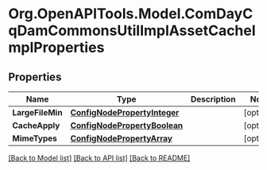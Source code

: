 # Org.OpenAPITools.Model.ComDayCqDamCommonsUtilImplAssetCacheImplProperties
## Properties

Name | Type | Description | Notes
------------ | ------------- | ------------- | -------------
**LargeFileMin** | [**ConfigNodePropertyInteger**](ConfigNodePropertyInteger.md) |  | [optional] 
**CacheApply** | [**ConfigNodePropertyBoolean**](ConfigNodePropertyBoolean.md) |  | [optional] 
**MimeTypes** | [**ConfigNodePropertyArray**](ConfigNodePropertyArray.md) |  | [optional] 

[[Back to Model list]](../README.md#documentation-for-models) [[Back to API list]](../README.md#documentation-for-api-endpoints) [[Back to README]](../README.md)

